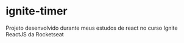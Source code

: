 # ignite-timer
Projeto desenvolvido durante meus estudos de react no curso Ignite ReactJS da Rocketseat
